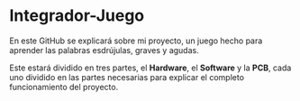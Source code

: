 # Integrador-Juego

En este GitHub se explicará sobre mi proyecto, un juego hecho para aprender las palabras esdrújulas, graves y agudas.

Este estará dividido en tres partes, el **Hardware**, el **Software** y la **PCB**, cada uno dividido en las partes necesarias para explicar el completo funcionamiento del proyecto.
